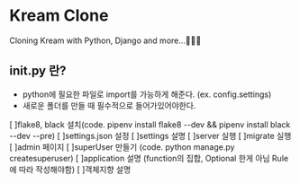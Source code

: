 # Kream Clone

Cloning Kream with Python, Django and more...💖🐍🦊

## **init**.py 란?

- python에 필요한 파일로 import를 가능하게 해준다. (ex. config.settings)
- 새로운 폴더를 만들 때 필수적으로 들어가있어야한다.

[ ]flake8, black 설치(code. pipenv install flake8 --dev && pipenv install black --dev --pre)
[ ]settings.json 설정
[ ]settings 설명
[ ]server 실행
[ ]migrate 실행
[ ]admin 페이지
[ ]superUser 만들기 (code. python manage.py createsuperuser)
[ ]application 설명 (function의 집합, Optional 한게 아님 Rule에 따라 작성해야함)
[ ]객체지향 설명

